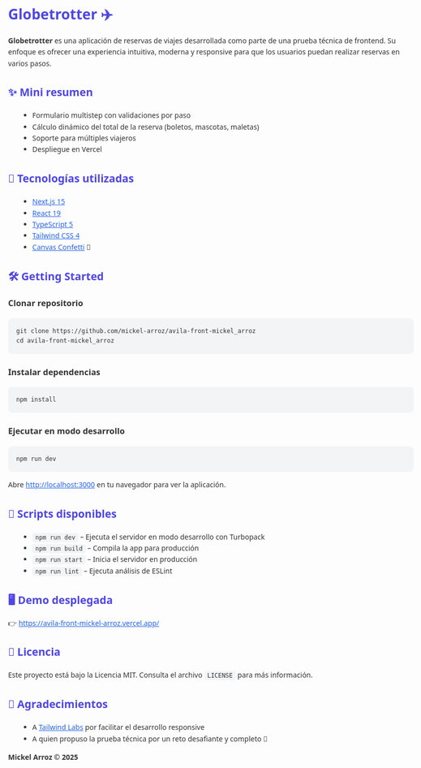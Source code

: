 <!DOCTYPE html>
<html lang="es">
<head>
  <meta charset="UTF-8" />
  <meta name="viewport" content="width=device-width, initial-scale=1.0"/>
  <title>Globetrotter - README</title>
  <style>
    body {
      font-family: system-ui, sans-serif;
      line-height: 1.6;
      padding: 2rem;
      max-width: 800px;
      margin: auto;
      color: #333;
    }
    h1, h2 {
      color: #4f46e5;
    }
    code {
      background: #f3f4f6;
      padding: 2px 6px;
      border-radius: 4px;
      font-family: monospace;
    }
    pre {
      background: #f3f4f6;
      padding: 1rem;
      border-radius: 8px;
      overflow-x: auto;
    }
    ul {
      margin-left: 1.5rem;
    }
    a {
      color: #2563eb;
    }
  </style>
</head>
<body>

  <h1>Globetrotter ✈️</h1>
  <p><strong>Globetrotter</strong> es una aplicación de reservas de viajes desarrollada como parte de una prueba técnica de frontend. Su enfoque es ofrecer una experiencia intuitiva, moderna y responsive para que los usuarios puedan realizar reservas en varios pasos.</p>

  <h2>✨ Mini resumen</h2>
  <ul>
    <li>Formulario multistep con validaciones por paso</li>
    <li>Cálculo dinámico del total de la reserva (boletos, mascotas, maletas)</li>
    <li>Soporte para múltiples viajeros</li>
    <li>Despliegue en Vercel</li>
  </ul>

  <h2>🚀 Tecnologías utilizadas</h2>
  <ul>
    <li><a href="https://nextjs.org/" target="_blank">Next.js 15</a></li>
    <li><a href="https://react.dev/" target="_blank">React 19</a></li>
    <li><a href="https://www.typescriptlang.org/" target="_blank">TypeScript 5</a></li>
    <li><a href="https://tailwindcss.com/" target="_blank">Tailwind CSS 4</a></li>
    <li><a href="https://www.npmjs.com/package/canvas-confetti" target="_blank">Canvas Confetti</a> 🎉</li>
  </ul>

  <h2>🛠️ Getting Started</h2>
  <h3>Clonar repositorio</h3>
  <pre><code>git clone https://github.com/mickel-arroz/avila-front-mickel_arroz
cd avila-front-mickel_arroz</code></pre>

  <h3>Instalar dependencias</h3>
  <pre><code>npm install</code></pre>

  <h3>Ejecutar en modo desarrollo</h3>
  <pre><code>npm run dev</code></pre>

  <p>Abre <a href="http://localhost:3000" target="_blank">http://localhost:3000</a> en tu navegador para ver la aplicación.</p>

  <h2>🧪 Scripts disponibles</h2>
  <ul>
    <li><code>npm run dev</code> – Ejecuta el servidor en modo desarrollo con Turbopack</li>
    <li><code>npm run build</code> – Compila la app para producción</li>
    <li><code>npm run start</code> – Inicia el servidor en producción</li>
    <li><code>npm run lint</code> – Ejecuta análisis de ESLint</li>
  </ul>

  <h2>🖥️ Demo desplegada</h2>
  <p>👉 <a href="https://avila-front-mickel-arroz.vercel.app/" target="_blank">https://avila-front-mickel-arroz.vercel.app/</a><br/>
  </p>

  <h2>📄 Licencia</h2>
  <p>Este proyecto está bajo la Licencia MIT. Consulta el archivo <code>LICENSE</code> para más información.</p>

  <h2>🙏 Agradecimientos</h2>
  <ul>
    <li>A <a href="https://tailwindcss.com/" target="_blank">Tailwind Labs</a> por facilitar el desarrollo responsive</li>
    <li>A quien propuso la prueba técnica por un reto desafiante y completo 💪</li>
  </ul>

  <p><strong>Mickel Arroz © 2025</strong></p>

</body>
</html>
